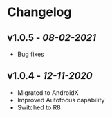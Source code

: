 # Changelog

## **v1.0.5** - *08-02-2021*
- Bug fixes

## **v1.0.4** - *12-11-2020*
- Migrated to AndroidX
- Improved Autofocus capability
- Switched to R8
